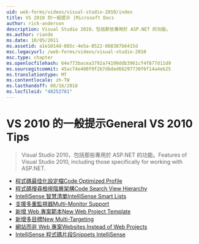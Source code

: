 ```yaml
---
uid: web-forms/videos/visual-studio-2010/index
title: VS 2010 的一般提示 |Microsoft Docs
author: rick-anderson
description: Visual Studio 2010，包括那些專用於 ASP.NET 的功能。
ms.author: riande
ms.date: 10/05/2011
ms.assetid: a1e1014d-085c-4e5a-8522-068387b6415d
msc.legacyurl: /web-forms/videos/visual-studio-2010
msc.type: chapter
ms.openlocfilehash: 64e773bacea3792a74199ddb3961cf4f877d11d9
ms.sourcegitcommit: 45ac74e400f9f2b7dbded66297730f6f14a4eb25
ms.translationtype: MT
ms.contentlocale: zh-TW
ms.lasthandoff: 08/16/2018
ms.locfileid: "48252781"
---
```

<a name="general-vs-2010-tips"></a><span data-ttu-id="c8ed6-103">VS 2010 的一般提示</span><span class="sxs-lookup"><span data-stu-id="c8ed6-103">General VS 2010 Tips</span></span>
====================
> <span data-ttu-id="c8ed6-104">Visual Studio 2010，包括那些專用於 ASP.NET 的功能。</span><span class="sxs-lookup"><span data-stu-id="c8ed6-104">Features of Visual Studio 2010, including those specifically for working with ASP.NET.</span></span>


- [<span data-ttu-id="c8ed6-105">程式碼最佳化設定檔</span><span class="sxs-lookup"><span data-stu-id="c8ed6-105">Code Optimized Profile</span></span>](visual-studio-2010-quick-hit-code-optimized-profile.md)
- [<span data-ttu-id="c8ed6-106">程式碼搜尋檢視階層架構</span><span class="sxs-lookup"><span data-stu-id="c8ed6-106">Code Search View Hierarchy</span></span>](visual-studio-2010-quick-hit-code-search-view-hierarchy.md)
- [<span data-ttu-id="c8ed6-107">IntelliSense 智慧清單</span><span class="sxs-lookup"><span data-stu-id="c8ed6-107">IntelliSense Smart Lists</span></span>](visual-studio-2010-quick-hit-intellisense-smart-lists.md)
- [<span data-ttu-id="c8ed6-108">支援多重監視器</span><span class="sxs-lookup"><span data-stu-id="c8ed6-108">Multi-Monitor Support</span></span>](visual-studio-2010-quick-hit-multi-monitor-support.md)
- [<span data-ttu-id="c8ed6-109">新增 Web 專案範本</span><span class="sxs-lookup"><span data-stu-id="c8ed6-109">New Web Project Template</span></span>](visual-studio-2010-quick-hit-new-web-project-template.md)
- [<span data-ttu-id="c8ed6-110">新增多目標</span><span class="sxs-lookup"><span data-stu-id="c8ed6-110">New Multi-Targeting</span></span>](visual-studio-2010-quick-hit-new-multi-targeting.md)
- [<span data-ttu-id="c8ed6-111">網站而非 Web 專案</span><span class="sxs-lookup"><span data-stu-id="c8ed6-111">Websites Instead of Web Projects</span></span>](visual-studio-2010-quick-hit-websites-instead-of-web-projects.md)
- [<span data-ttu-id="c8ed6-112">IntelliSense 程式碼片段</span><span class="sxs-lookup"><span data-stu-id="c8ed6-112">Snippets IntelliSense</span></span>](visual-studio-2010-quick-hit-snippets-intellisense.md)
